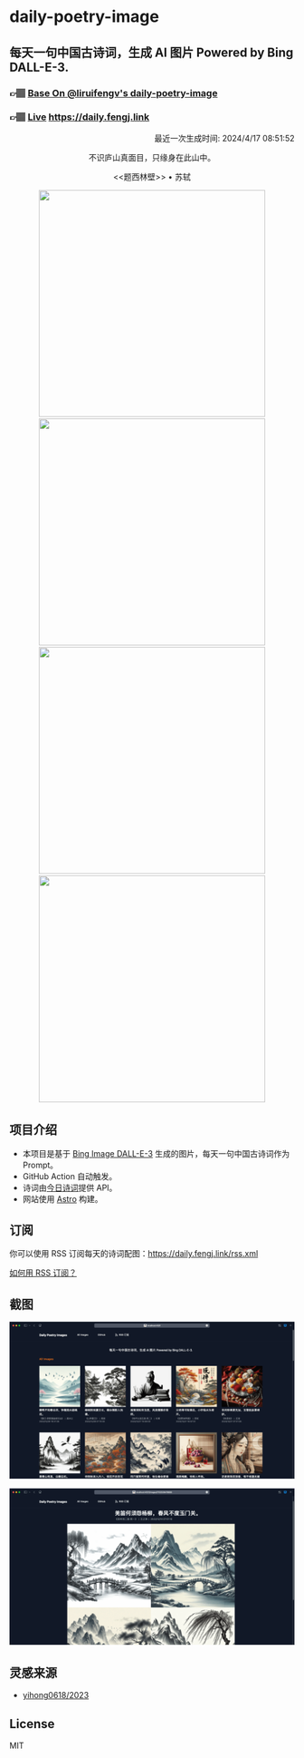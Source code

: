 
# daily-poetry-image

## 每天一句中国古诗词，生成 AI 图片 Powered by Bing DALL-E-3.

### 👉🏽 [Base On @liruifengv's daily-poetry-image](https://github.com/liruifengv/daily-poetry-image)

### 👉🏽 [Live](https://daily.fengj.link) https://daily.fengj.link

<p align="right">
  最近一次生成时间: 2024/4/17 08:51:52
</p>
<p align="center">
不识庐山真面目，只缘身在此山中。
</p>
<p align="center">
<<题西林壁>> • 苏轼
</p>
<p align="center">
<img src="https://tse3.mm.bing.net/th/id/OIG4.gFUDO3C0qXTVP7dEecPQ" height="400" width="400" />
<img src="https://tse2.mm.bing.net/th/id/OIG4.FsbdJpnspOE0KLER_2kV" height="400" width="400" />
<img src="https://tse1.mm.bing.net/th/id/OIG4.Bjyl0BAcvz8x1HEpruEB" height="400" width="400" />
<img src="https://tse3.mm.bing.net/th/id/OIG4.5JAqhuGoM2N.7nDK4ZE1" height="400" width="400" />
</p>

## 项目介绍

-   本项目是基于 [Bing Image DALL-E-3](https://www.bing.com/images/create) 生成的图片，每天一句中国古诗词作为 Prompt。
-   GitHub Action 自动触发。
-   诗词由[今日诗词](https://www.jinrishici.com/)提供 API。
-   网站使用 [Astro](https://astro.build) 构建。

## 订阅

你可以使用 RSS 订阅每天的诗词配图：https://daily.fengj.link/rss.xml

[如何用 RSS 订阅？](https://zhuanlan.zhihu.com/p/55026716)

## 截图

![图片列表](./screenshots/Snipaste_2023-12-28_21-00-26.png)

![图片详情](./screenshots/Snipaste_2023-12-28_21-00-53.png)

## 灵感来源

-   [yihong0618/2023](https://github.com/yihong0618/2023)

## License

MIT
